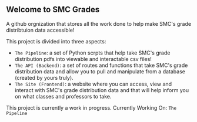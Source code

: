 ## Welcome to SMC Grades

A github orgnization that stores all the work done to help make SMC's grade distribtuion data accessible!

This project is divided into three aspects:
- `The Pipeline`: a set of Python scrpts that help take SMC's grade distribution pdfs into viewable and interactable csv files!
- `The API (Backend)`: a set of routes and functions that take SMC's grade distribution data and allow you to pull and manipulate from a database (created by yours truly).
- `The Site (Frontend)`: a website where you can access, view and interact with SMC's grade distribution data and that will help inform you on what classes and professors to take.

This project is currently a work in progress.
Currently Working On: `The Pipeline`
